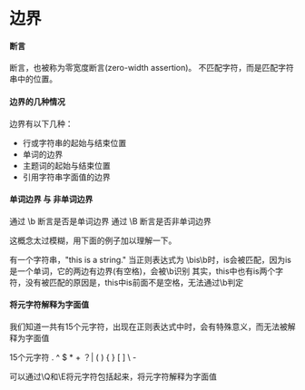 # 边界


#### 断言
断言，也被称为零宽度断言(zero-width assertion)。
不匹配字符，而是匹配字符串中的位置。


#### 边界的几种情况
边界有以下几种：
- 行或字符串的起始与结束位置
- 单词的边界
- 主题词的起始与结束位置
- 引用字符串字面值的边界


#### 单词边界 与 非单词边界
通过 \b 断言是否是单词边界
通过 \B 断言是否非单词边界

这概念太过模糊，用下面的例子加以理解一下。

有一个字符串，"this is a string."
当正则表达式为 \bis\b时，is会被匹配，因为is是一个单词，它的两边有边界(有空格)，会被\b识别
其实，this中也有is两个字符，没有被匹配的原因是，this中is前面不是空格，无法通过\b判定


#### 将元字符解释为字面值
我们知道一共有15个元字符，出现在正则表达式中时，会有特殊意义，而无法被解释为字面值

15个元字符
. ^ $ * + ？| ( ) { } [ ] \ -

可以通过\Q和\E将元字符包括起来，将元字符解释为字面值

